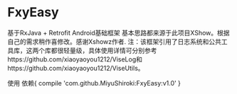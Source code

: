 # FxyEasy
基于RxJava + Retrofit Android基础框架
基本思路都来源于此项目XShow。根据自己的需求稍作喜修改。感谢Xshowz作者.
注：该框架引用了日志系统和公共工具库，这两个库都很轻量级，具体使用详情可分别参考https://github.com/xiaoyaoyou1212/ViseLog和https://github.com/xiaoyaoyou1212/ViseUtils。



使用
	依赖{
		compile 'com.github.MiyuShiroki:FxyEasy:v1.0'
	}
